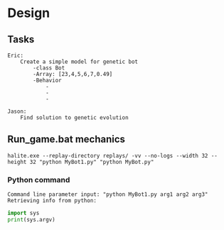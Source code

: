# Design

## Tasks
    Eric:
        Create a simple model for genetic bot
            -class Bot
            -Array: [23,4,5,6,7,0.49]
            -Behavior
                -
                -
                -

    Jason:
        Find solution to genetic evolution

## Run_game.bat mechanics
```batch
halite.exe --replay-directory replays/ -vv --no-logs --width 32 --height 32 "python MyBot1.py" "python MyBot.py"
```
### Python command
    Command line parameter input: "python MyBot1.py arg1 arg2 arg3"
    Retrieving info from python: 
```python
import sys
print(sys.argv)
```